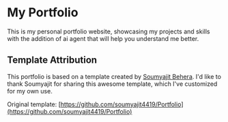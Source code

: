 # My Portfolio

This is my personal portfolio website, showcasing my projects and skills with the addition of ai agent that will help you understand me better.

## Template Attribution

This portfolio is based on a template created by [Soumyajit Behera](https://github.com/soumyajit4419). I'd like to thank Soumyajit for sharing this awesome template, which I've customized for my own use.

Original template: [https://github.com/soumyajit4419/Portfolio](https://github.com/soumyajit4419/Portfolio)
